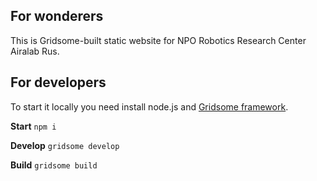 ## For wonderers

This is Gridsome-built static website for NPO Robotics Research Center Airalab Rus.

## For developers

To start it locally you need install node.js and [Gridsome framework](https://gridsome.org).

**Start**
`npm i`

**Develop**
`gridsome develop`

**Build**
`gridsome build`
